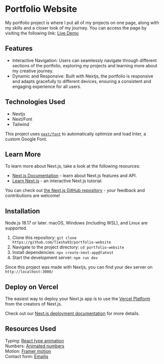 # Portfolio Website

My portfolio project is where I put all of my projects on
one page, along with my skills and a closer look of my journey. You can access the page by visiting the following link: [Live Demo](https://portfolio-website-jet-seven-33.vercel.app/)

## Features

- Interactive Navigation: Users can seamlessly navigate through different sections of the portfolio, exploring my projects and learning more about my creative journey.
- Dynamic and Responsive: Built with Nextjs, the portfolio is responsive and adapts gracefully to different devices, ensuring a consistent and engaging experience for all users.

## Technologies Used

- Nextjs
- Next/Font
- Tailwind

This project uses [`next/font`](https://nextjs.org/docs/basic-features/font-optimization) to automatically optimize and load Inter, a custom Google Font.

## Learn More

To learn more about Next.js, take a look at the following resources:

- [Next.js Documentation](https://nextjs.org/docs) - learn about Next.js features and API.
- [Learn Next.js](https://nextjs.org/learn) - an interactive Next.js tutorial.

You can check out [the Next.js GitHub repository](https://github.com/vercel/next.js/) - your feedback and contributions are welcome!


## Installation
Node.js 18.17 or later.
macOS, Windows (including WSL), and Linux are supported.

1. Clone this repository: `git clone https://github.com/Tiesha93/portfolio-website`
2. Navigate to the project directory: `cd portfolio-website`
3. Install dependencies: `npx create-next-app@latest`
4. Start the development server: `npm run dev`

Since this project was made with Nextjs, you can find your dev server on `http://localhost:3000/`

## Deploy on Vercel

The easiest way to deploy your Next.js app is to use the [Vercel Platform](https://vercel.com/new?utm_medium=default-template&filter=next.js&utm_source=create-next-app&utm_campaign=create-next-app-readme) from the creators of Next.js.

Check out our [Next.js deployment documentation](https://nextjs.org/docs/deployment) for more details.

## Resources Used
Typing: <a href="https://github.com/maxeth/react-type-animation#readme">React type animation</a>
\
Numbers: <a href="https://www.npmjs.com/package/react-animated-numbers">Animated numbers</a>
\
Motion: <a href="https://github.com/framer/motion#readme">Framer motion</a>
\
Contact form: <a href="https://www.emailjs.com/">Emailjs</a>